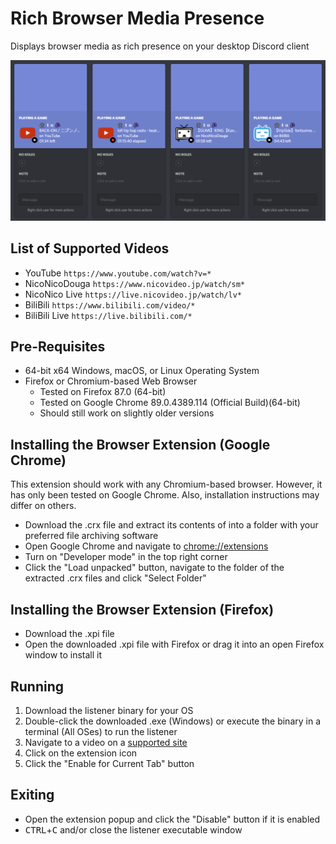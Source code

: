 # Rich Browser Media Presence
Displays browser media as rich presence on your desktop Discord client  
  
![Previews](https://raw.githubusercontent.com/prototype-A/Rich-Browser-Media-Presence/master/Preview.png "Some previews of playing a supported video")
  
  
## List of Supported Videos
* YouTube `https://www.youtube.com/watch?v=*`
* NicoNicoDouga `https://www.nicovideo.jp/watch/sm*`
* NicoNico Live `https://live.nicovideo.jp/watch/lv*`
* BiliBili `https://www.bilibili.com/video/*`
* BiliBili Live `https://live.bilibili.com/*`
  
  
## Pre-Requisites
* 64-bit x64 Windows, macOS, or Linux Operating System
* Firefox or Chromium-based Web Browser
	* Tested on Firefox 87.0 (64-bit)
	* Tested on Google Chrome 89.0.4389.114 (Official Build)(64-bit)
	* Should still work on slightly older versions
  
  
## Installing the Browser Extension (Google Chrome)
This extension should work with any Chromium-based browser. However, it has only been tested on Google Chrome. Also, installation instructions may differ on others.  
* Download the .crx file and extract its contents of into a folder with your preferred file archiving software
* Open Google Chrome and navigate to [chrome://extensions](chrome://extensions "Google Chrome's extensions page")
* Turn on "Developer mode" in the top right corner
* Click the "Load unpacked" button, navigate to the folder of the extracted .crx files and click "Select Folder"  
  
  
## Installing the Browser Extension (Firefox)
* Download the .xpi file
* Open the downloaded .xpi file with Firefox or drag it into an open Firefox window to install it  
  
  
## Running
1. Download the listener binary for your OS
2. Double-click the downloaded .exe (Windows) or execute the binary in a terminal (All OSes) to run the listener
3. Navigate to a video on a [supported site](https://github.com/prototype-A/Rich-Browser-Media-Presence#list-of-supported-videos "Click this or scroll up to see the list of supported sites")
4. Click on the extension icon
5. Click the "Enable for Current Tab" button  
  
  
## Exiting
* Open the extension popup and click the "Disable" button if it is enabled
* <kbd>CTRL</kbd>+<kbd>C</kbd> and/or close the listener executable window  